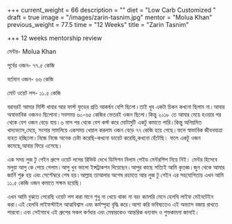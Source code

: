 +++
current_weight = 66
description = ""
diet = "Low Carb Customized "
draft = true
image = "/images/zarin-tasnim.jpg"
mentor = "Molua Khan"
previous_weight = 77.5
time = "12 Weeks"
title = "Zarin Tasnim"

+++
12 weeks mentorship review

মেন্টর- Molua Khan

পূর্বের ওজন- ৭৭.৫ কেজি

বর্তমান ওজন- ৬৬ কেজি

মোট ওয়েট লস- ১১.৫ কেজি

বরাবরই আমার মিস্টি খাবার আর ফাস্ট ফুডের প্রতি আকর্ষন বেশি ছিলো।তাই খুব একটা চিকন কখনো ছিলাম না।আবার অস্বাভাবিক ওজনও ছিলোনা।সবসময় ৬০-৬৫ কেজির ভেতরই ওজন ছিলো।কিন্তু ২০১৮ তে আমার মেয়ে হওয়ার পর থেকে বেশ ওজন বেড়ে যায়।৬ মাস পর থেকে বেশ কস্ট করে মোটামুটি একটু কমাতে পারি।কিন্তু অনিয়মিত খাদ্যভ্যাস,মেয়ে, সংসার সামলিয়ে একসময় খেয়াল করলাম ওজন বেড়ে ৭৭ কেজি হয়ে গেছে।ফলে স্বাভাবিক জীবনযাত্রা ব্যহত হচ্ছিলো।নিজে নিজে অনেক চেষ্টা করেছি-কখনো ডায়েট করেছি,কখনো হেঁটেছি। ফলে একটু ওজন কমেছে,আবার ফিরে এসেছে।

এক সময় লুজ টু গেইন গ্রুপে ওয়েট লসের রিভিউ দেখে ডিসিশন নিলাম পেইড মেন্টরশিপ নিয়ে নিই। মেন্টর হিসেবে মলুয়া আপু কে পেয়ে গেলাম।আপু খুব ভালো ইন্সট্রাকশন দিয়েছেন।আপুর কাছে সত্যিই আমি কৃতজ্ঞ।জুন থেকে আমার জার্নি শুরু হয় এবং সেপ্টেম্বরে শেষ হয়।আল্লাহ তাআলার অশেষ রহমতে আর লুজ টু গেইন এর সহযোগিতায় এখন আমি ১১.৫ কেজি ওজন কমাতে সক্ষম হয়েছি।

এখন আমি বুঝতে পেরেছি ওয়েট লস করা মানে শুধু না খেয়ে থাকা না বরং ক্যালরি মেনে হেলথি লাইফ মেইনটেইন করা।এই হেলথি লাইফস্টাইল আত্মবিশ্বাস এবং কর্মস্পৃহা বৃদ্ধি করে।আশা করি ভবিষ্যতেও এই অভ্যাস বজায় রাখতে পারবো।এবং সেইসাথে এই গ্রুপের সকল কর্ণধার এবং মেম্বারকেও আন্তরিক ধন্যবাদ ও শুভকামনা জানাই।